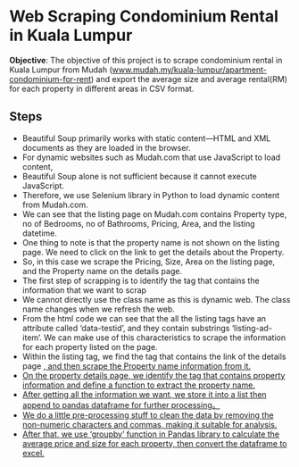 # Web Scraping Condominium Rental in Kuala Lumpur

**Objective**: The objective of this project is to scrape condominium rental in Kuala Lumpur from Mudah (www.mudah.my/kuala-lumpur/apartment-condominium-for-rent) and export the average size and average rental(RM) for each property in different areas in CSV format.

## Steps

* Beautiful Soup primarily works with static content—HTML and XML documents as they are loaded in the browser. 
* For dynamic websites such as Mudah.com that use JavaScript to load content, 
* Beautiful Soup alone is not sufficient because it cannot execute JavaScript.
* Therefore, we use Selenium library in Python to load dynamic content from Mudah.com.
* We can see that the listing page on Mudah.com contains Property type, no of Bedrooms, no of Bathrooms, Pricing, Area, and the listing datetime. 
* One thing to note is that the property name is not shown on the listing page. We need to click on the link to get the details about the Property.
* So, in this case we scrape the Pricing, Size, Area on the listing page, and the Property name on the details page.
* The first step of scrapping is to identify the tag that contains the information that we want to scrap
* We cannot directly use the class name as this is dynamic web. The class name changes when we refresh the web.
* From the html code we can see that the all the listing tags have an attribute called ‘data-testid’, and they contain substrings ‘listing-ad-item’. We can make use of this characteristics to scrape the information for each property listed on the page.
* Within the listing tag, we find the tag that contains the link of the details page **<a href=“”>**, and then scrape the Property name information from it.
* On the property details page, we identify the tag that contains property information and define a function to extract the property name.
* After getting all the information we want, we store it into a list then append to pandas dataframe for further processing。
* We do a little pre-processing stuff to clean the data by removing the non-numeric characters and commas, making it suitable for analysis.
* After that, we use ‘groupby’ function in Pandas library to calculate the average price and size for each property, then convert the dataframe to excel.
